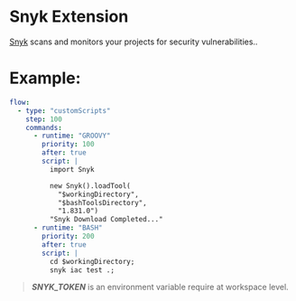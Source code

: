 # Snyk Extension

[Snyk](https://github.com/snyk/snyk) scans and monitors your projects for security vulnerabilities..

# Example:
```yaml
flow:
  - type: "customScripts"
    step: 100
    commands:
      - runtime: "GROOVY"
        priority: 100
        after: true
        script: |
          import Snyk

          new Snyk().loadTool(
            "$workingDirectory",
            "$bashToolsDirectory",
            "1.831.0")
          "Snyk Download Completed..."
      - runtime: "BASH"
        priority: 200
        after: true
        script: |
          cd $workingDirectory;
          snyk iac test .;

```

> ***SNYK_TOKEN*** is an environment variable require at workspace level.

